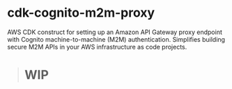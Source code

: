 # cdk-cognito-m2m-proxy

AWS CDK construct for setting up an Amazon API Gateway proxy endpoint with Cognito machine-to-machine (M2M) authentication. Simplifies building secure M2M APIs in your AWS infrastructure as code projects.

> # WIP